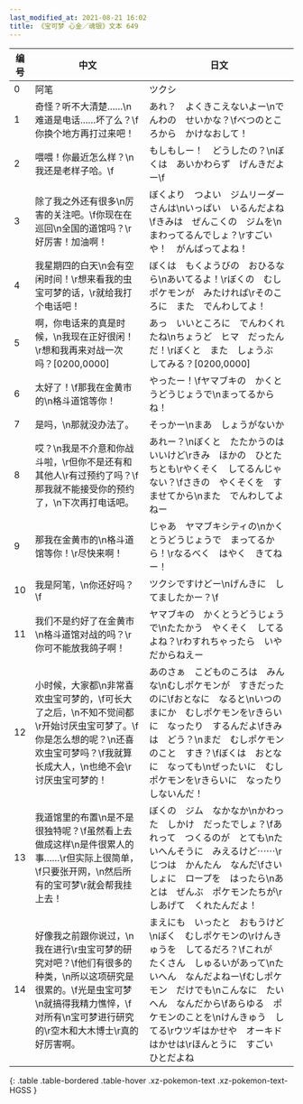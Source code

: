 ```yaml
---
last_modified_at: 2021-08-21 16:02
title: 《宝可梦 心金／魂银》文本 649
---
```

| 编号 | 中文 | 日文 |
| ---- | ---- | ---- |
| 0 | 阿笔 | ツクシ |
| 1 | 奇怪？听不大清楚……\n难道是电话……坏了么？\f你换个地方再打过来吧！ | あれ？　よくきこえないよー\nでんわの　せいかな？\fべつのところから　かけなおして！ |
| 2 | 喂喂！你最近怎么样？\n我还是老样子哈。\f | もしもしー！　どうしたの？\nぼくは　あいかわらず　げんきだよー\f |
| 3 | 除了我之外还有很多\n厉害的关注吧。\f你现在在巡回\n全国的道馆吗？\r好厉害！加油啊！ | ぼくより　つよい　ジムリーダーさんは\nいっぱい　いるんだよね\fきみは　ぜんこくの　ジムを\nまわってるんでしょ？\rすごいや！　がんばってよね！ |
| 4 | 我星期四的白天\n会有空闲时间！\r想来看我的虫宝可梦的话，\r就给我打个电话吧！ | ぼくは　もくようびの　おひるなら\nあいてるよ！\rぼくの　むしポケモンが　みたければ\rそのころに　また　でんわしてよ！ |
| 5 | 啊，你电话来的真是时候，\n我现在正好很闲！\r想和我再来对战一次吗？[0200,0000] | あっ　いいところに　でんわくれたね\nちょうど　ヒマ　だったんだ！\rぼくと　また　しょうぶ　してみる？[0200,0000] |
| 6 | 太好了！\f那我在金黄市的\n格斗道馆等你！ | やったー！\fヤマブキの　かくとうどうじょうで\nまってるからね！ |
| 7 | 是吗，\n那就没办法了。 | そっかー\nまあ　しょうがないか |
| 8 | 哎？\n我是不介意和你战斗啦，\r但你不是还有和其他人\r有过预约了吗？\f那我就不能接受你的预约了，\n下次再打电话吧。 | あれー？\nぼくと　たたかうのは　いいけど\rきみ　ほかの　ひとたちとも\rやくそく　してるんじゃない？\fさきの　やくそくを　すませてから\nまた　でんわしてよねー |
| 9 | 那我在金黄市的\n格斗道馆等你！\r尽快来啊！ | じゃあ　ヤマブキシティの\nかくとうどうじょうで　まってるから！\rなるべく　はやく　きてねー！ |
| 10 | 我是阿笔，\n你还好吗？\f | ツクシですけどー\nげんきに　してましたかー？\f |
| 11 | 我们不是约好了在金黄市\n格斗道馆对战的吗？\r你可不能放我鸽子啊！ | ヤマブキの　かくとうどうじょうで\nたたかう　やくそく　してるよね？\rわすれちゃったら　いやだからねえー |
| 12 | 小时候，大家都\n非常喜欢虫宝可梦的，\f可长大了之后，\n不知不觉间都\r开始讨厌虫宝可梦了。\f你是怎么想的呢？\n还喜欢虫宝可梦吗？\f我就算长成大人，\n也绝不会\r讨厌虫宝可梦的！ | あのさぁ　こどものころは　みんな\nむしポケモンが　すきだったのに\fおとなに　なると\nいつのまにか　むしポケモンを\rきらいに　なったり　するんだよ\fきみは　どう？\nまだ　むしポケモンのこと　すき？\fぼくは　おとなに　なっても\nぜったいに　むしポケモンを\rきらいに　なったり　しないんだ！ |
| 13 | 我道馆里的布置\n是不是很独特呢？\f虽然看上去做成这样\n是件很累人的事……\r但实际上很简单，\f只要张开网，\n然后所有的宝可梦\r就会帮我挂上去！ | ぼくの　ジム　なかなか\nかわった　しかけ　だったでしょ？\fあれって　つくるのが　とても\nたいへんそうに　みえるけど⋯⋯\rじつは　かんたん　なんだ\fさいしょに　ロープを　はったら\nあとは　ぜんぶ　ポケモンたちが\rしあげて　くれたんだよ！ |
| 14 | 好像我之前跟你说过，\n我在进行\r虫宝可梦的研究对吧？\f他们有很多的种类，\n所以这项研究是很累的。\f光是虫宝可梦\n就搞得我精力憔悴，\f对所有\n宝可梦进行研究的\r空木和大木博士\r真的好厉害啊。 | まえにも　いったと　おもうけど\nぼく　むしポケモンの\rけんきゅうを　してるだろ？\fこれが　たくさん　しゅるいがあって\nたいへん　なんだよねー\fむしポケモン　だけでも\nこんなに　たいへん　なんだから\fあらゆる　ポケモンのことを\nけんきゅう　してる\rウツギはかせや　オーキドはかせは\rほんとうに　すごい　ひとだよね |
{: .table .table-bordered .table-hover .xz-pokemon-text .xz-pokemon-text-HGSS }